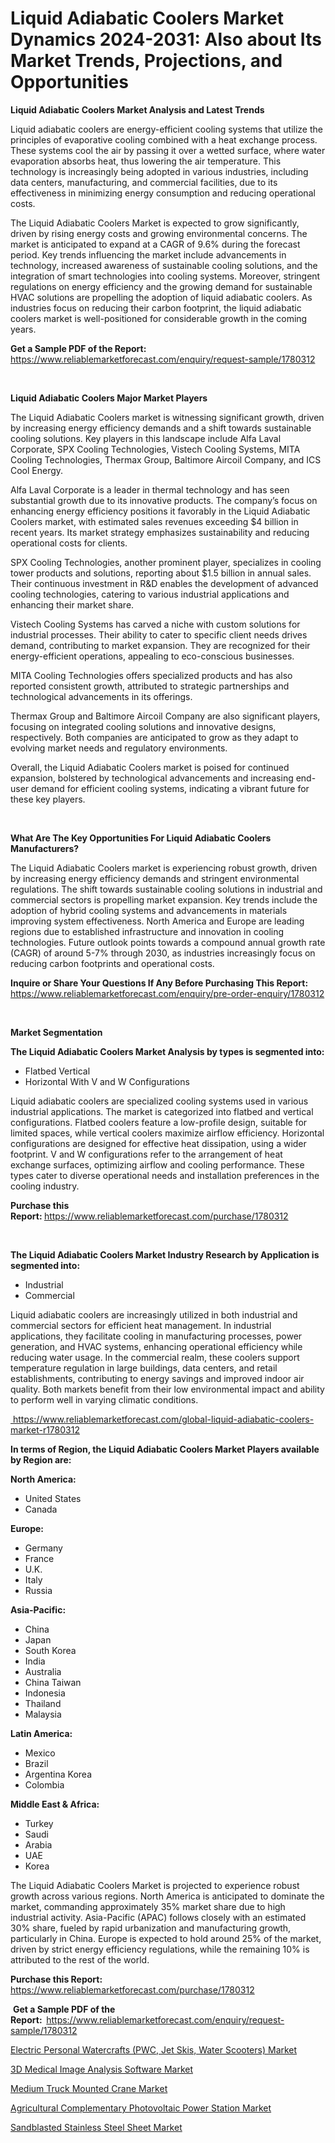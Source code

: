 <p><h1>Liquid Adiabatic Coolers Market Dynamics 2024-2031: Also about Its Market Trends, Projections, and Opportunities</h1></p><p><strong>Liquid Adiabatic Coolers Market Analysis and Latest Trends</strong></p>
<p><p>Liquid adiabatic coolers are energy-efficient cooling systems that utilize the principles of evaporative cooling combined with a heat exchange process. These systems cool the air by passing it over a wetted surface, where water evaporation absorbs heat, thus lowering the air temperature. This technology is increasingly being adopted in various industries, including data centers, manufacturing, and commercial facilities, due to its effectiveness in minimizing energy consumption and reducing operational costs.</p><p>The Liquid Adiabatic Coolers Market is expected to grow significantly, driven by rising energy costs and growing environmental concerns. The market is anticipated to expand at a CAGR of 9.6% during the forecast period. Key trends influencing the market include advancements in technology, increased awareness of sustainable cooling solutions, and the integration of smart technologies into cooling systems. Moreover, stringent regulations on energy efficiency and the growing demand for sustainable HVAC solutions are propelling the adoption of liquid adiabatic coolers. As industries focus on reducing their carbon footprint, the liquid adiabatic coolers market is well-positioned for considerable growth in the coming years.</p></p>
<p><strong>Get a Sample PDF of the Report:&nbsp;</strong> <a href="https://www.reliablemarketforecast.com/enquiry/request-sample/1780312?utm_campaign=1569&utm_medium=2&utm_source=Github&utm_content=ia&utm_term=13102024&utm_id=liquid-adiabatic-coolers">https://www.reliablemarketforecast.com/enquiry/request-sample/1780312</a></p>
<p>&nbsp;</p>
<p><strong>Liquid Adiabatic Coolers Major Market Players</strong></p>
<p><p>The Liquid Adiabatic Coolers market is witnessing significant growth, driven by increasing energy efficiency demands and a shift towards sustainable cooling solutions. Key players in this landscape include Alfa Laval Corporate, SPX Cooling Technologies, Vistech Cooling Systems, MITA Cooling Technologies, Thermax Group, Baltimore Aircoil Company, and ICS Cool Energy.</p><p>Alfa Laval Corporate is a leader in thermal technology and has seen substantial growth due to its innovative products. The company’s focus on enhancing energy efficiency positions it favorably in the Liquid Adiabatic Coolers market, with estimated sales revenues exceeding $4 billion in recent years. Its market strategy emphasizes sustainability and reducing operational costs for clients.</p><p>SPX Cooling Technologies, another prominent player, specializes in cooling tower products and solutions, reporting about $1.5 billion in annual sales. Their continuous investment in R&D enables the development of advanced cooling technologies, catering to various industrial applications and enhancing their market share.</p><p>Vistech Cooling Systems has carved a niche with custom solutions for industrial processes. Their ability to cater to specific client needs drives demand, contributing to market expansion. They are recognized for their energy-efficient operations, appealing to eco-conscious businesses.</p><p>MITA Cooling Technologies offers specialized products and has also reported consistent growth, attributed to strategic partnerships and technological advancements in its offerings.</p><p>Thermax Group and Baltimore Aircoil Company are also significant players, focusing on integrated cooling solutions and innovative designs, respectively. Both companies are anticipated to grow as they adapt to evolving market needs and regulatory environments.</p><p>Overall, the Liquid Adiabatic Coolers market is poised for continued expansion, bolstered by technological advancements and increasing end-user demand for efficient cooling systems, indicating a vibrant future for these key players.</p></p>
<p>&nbsp;</p>
<p><strong>What Are The Key Opportunities For Liquid Adiabatic Coolers Manufacturers?</strong></p>
<p><p>The Liquid Adiabatic Coolers market is experiencing robust growth, driven by increasing energy efficiency demands and stringent environmental regulations. The shift towards sustainable cooling solutions in industrial and commercial sectors is propelling market expansion. Key trends include the adoption of hybrid cooling systems and advancements in materials improving system effectiveness. North America and Europe are leading regions due to established infrastructure and innovation in cooling technologies. Future outlook points towards a compound annual growth rate (CAGR) of around 5-7% through 2030, as industries increasingly focus on reducing carbon footprints and operational costs.</p></p>
<p><strong>Inquire or Share Your Questions If Any Before Purchasing This Report:</strong> <a href="https://www.reliablemarketforecast.com/enquiry/pre-order-enquiry/1780312?utm_campaign=1569&utm_medium=2&utm_source=Github&utm_content=ia&utm_term=13102024&utm_id=liquid-adiabatic-coolers">https://www.reliablemarketforecast.com/enquiry/pre-order-enquiry/1780312</a></p>
<p>&nbsp;</p>
<p><strong>Market Segmentation</strong></p>
<p><strong>The Liquid Adiabatic Coolers Market Analysis by types is segmented into:</strong></p>
<p><ul><li>Flatbed Vertical</li><li>Horizontal With V and W Configurations</li></ul></p>
<p><p>Liquid adiabatic coolers are specialized cooling systems used in various industrial applications. The market is categorized into flatbed and vertical configurations. Flatbed coolers feature a low-profile design, suitable for limited spaces, while vertical coolers maximize airflow efficiency. Horizontal configurations are designed for effective heat dissipation, using a wider footprint. V and W configurations refer to the arrangement of heat exchange surfaces, optimizing airflow and cooling performance. These types cater to diverse operational needs and installation preferences in the cooling industry.</p></p>
<p><strong>Purchase this Report:&nbsp;</strong><a href="https://www.reliablemarketforecast.com/purchase/1780312?utm_campaign=1569&utm_medium=2&utm_source=Github&utm_content=ia&utm_term=13102024&utm_id=liquid-adiabatic-coolers">https://www.reliablemarketforecast.com/purchase/1780312</a></p>
<p>&nbsp;</p>
<p><strong>The Liquid Adiabatic Coolers Market Industry Research by Application is segmented into:</strong></p>
<p><ul><li>Industrial</li><li>Commercial</li></ul></p>
<p><p>Liquid adiabatic coolers are increasingly utilized in both industrial and commercial sectors for efficient heat management. In industrial applications, they facilitate cooling in manufacturing processes, power generation, and HVAC systems, enhancing operational efficiency while reducing water usage. In the commercial realm, these coolers support temperature regulation in large buildings, data centers, and retail establishments, contributing to energy savings and improved indoor air quality. Both markets benefit from their low environmental impact and ability to perform well in varying climatic conditions.</p></p>
<p><a href="https://www.reliablemarketforecast.com/global-liquid-adiabatic-coolers-market-r1780312?utm_campaign=1569&utm_medium=2&utm_source=Github&utm_content=ia&utm_term=13102024&utm_id=liquid-adiabatic-coolers">&nbsp;https://www.reliablemarketforecast.com/global-liquid-adiabatic-coolers-market-r1780312</a></p>
<p><strong>In terms of Region, the Liquid Adiabatic Coolers Market Players available by Region are:</strong></p>
<p>
    <p> <strong> North America: </strong>
        <ul>
            <li>United States</li>
            <li>Canada</li>
        </ul>
        </p> 
    <p> <strong> Europe: </strong>
        <ul>
            <li>Germany</li>
            <li>France</li>
            <li>U.K.</li>
            <li>Italy</li>
            <li>Russia</li>
        </ul>
        </p> 
    <p> <strong> Asia-Pacific: </strong>
        <ul>
            <li>China</li>
            <li>Japan</li>
            <li>South Korea</li>
            <li>India</li>
            <li>Australia</li>
            <li>China Taiwan</li>
            <li>Indonesia</li>
            <li>Thailand</li>
            <li>Malaysia</li>
        </ul>
        </p> 
    <p> <strong> Latin America: </strong>
        <ul>
            <li>Mexico</li>
            <li>Brazil</li>
            <li>Argentina Korea</li>
            <li>Colombia</li>
        </ul>
        </p> 
    <p> <strong> Middle East & Africa: </strong>
        <ul>
            <li>Turkey</li>
            <li>Saudi</li>
            <li>Arabia</li>
            <li>UAE</li>
            <li>Korea</li>
        </ul>
    </p>
    </p>
<p><p>The Liquid Adiabatic Coolers Market is projected to experience robust growth across various regions. North America is anticipated to dominate the market, commanding approximately 35% market share due to high industrial activity. Asia-Pacific (APAC) follows closely with an estimated 30% share, fueled by rapid urbanization and manufacturing growth, particularly in China. Europe is expected to hold around 25% of the market, driven by strict energy efficiency regulations, while the remaining 10% is attributed to the rest of the world.</p></p>
<p><strong>Purchase this Report: </strong><a href="https://www.reliablemarketforecast.com/purchase/1780312?utm_campaign=1569&utm_medium=2&utm_source=Github&utm_content=ia&utm_term=13102024&utm_id=liquid-adiabatic-coolers">https://www.reliablemarketforecast.com/purchase/1780312</a></p>
<p>&nbsp;<strong>Get a Sample PDF of the Report:&nbsp;&nbsp;</strong><a href="https://www.reliablemarketforecast.com/enquiry/request-sample/1780312?utm_campaign=1569&utm_medium=2&utm_source=Github&utm_content=ia&utm_term=13102024&utm_id=liquid-adiabatic-coolers">https://www.reliablemarketforecast.com/enquiry/request-sample/1780312</a></p>
<p><strong></strong></p>
<p><p><a href="https://www.linkedin.com/pulse/electric-personal-watercrafts-pwc-jet-skis-water-scooters-market-uo7ve?utm_campaign=1569&utm_medium=2&utm_source=Github&utm_content=ia&utm_term=13102024&utm_id=liquid-adiabatic-coolers">Electric Personal Watercrafts (PWC, Jet Skis, Water Scooters) Market</a></p><p><a href="https://www.linkedin.com/pulse/evaluating-global-3d-medical-image-analysis-software-market-ndeye?utm_campaign=1569&utm_medium=2&utm_source=Github&utm_content=ia&utm_term=13102024&utm_id=liquid-adiabatic-coolers">3D Medical Image Analysis Software Market</a></p><p><a href="https://www.linkedin.com/pulse/market-forecast-global-medium-truck-mounted-crane-trends-impact-fklvc?utm_campaign=1569&utm_medium=2&utm_source=Github&utm_content=ia&utm_term=13102024&utm_id=liquid-adiabatic-coolers">Medium Truck Mounted Crane Market</a></p><p><a href="https://github.com/NargisHussain432/Market-Research-Report-List-1/blob/main/agricultural-complementary-photovoltaic-power-station-market.md?utm_campaign=1569&utm_medium=2&utm_source=Github&utm_content=ia&utm_term=13102024&utm_id=liquid-adiabatic-coolers">Agricultural Complementary Photovoltaic Power Station Market</a></p><p><a href="https://www.linkedin.com/pulse/global-perspectives-sandblasted-stainless-steel-sheet-market-qcjsc?utm_campaign=1569&utm_medium=2&utm_source=Github&utm_content=ia&utm_term=13102024&utm_id=liquid-adiabatic-coolers">Sandblasted Stainless Steel Sheet Market</a></p></p>